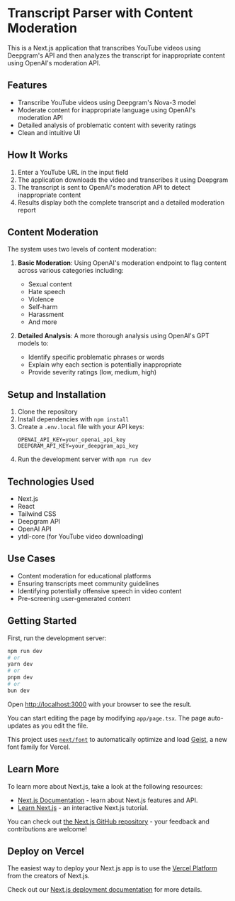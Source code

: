 # Transcript Parser with Content Moderation

This is a Next.js application that transcribes YouTube videos using Deepgram's API and then analyzes the transcript for inappropriate content using OpenAI's moderation API.

## Features

- Transcribe YouTube videos using Deepgram's Nova-3 model
- Moderate content for inappropriate language using OpenAI's moderation API
- Detailed analysis of problematic content with severity ratings
- Clean and intuitive UI

## How It Works

1. Enter a YouTube URL in the input field
2. The application downloads the video and transcribes it using Deepgram
3. The transcript is sent to OpenAI's moderation API to detect inappropriate content
4. Results display both the complete transcript and a detailed moderation report

## Content Moderation

The system uses two levels of content moderation:

1. **Basic Moderation**: Using OpenAI's moderation endpoint to flag content across various categories including:
   - Sexual content
   - Hate speech
   - Violence
   - Self-harm
   - Harassment
   - And more

2. **Detailed Analysis**: A more thorough analysis using OpenAI's GPT models to:
   - Identify specific problematic phrases or words
   - Explain why each section is potentially inappropriate
   - Provide severity ratings (low, medium, high)

## Setup and Installation

1. Clone the repository
2. Install dependencies with `npm install`
3. Create a `.env.local` file with your API keys:
   ```
   OPENAI_API_KEY=your_openai_api_key
   DEEPGRAM_API_KEY=your_deepgram_api_key
   ```
4. Run the development server with `npm run dev`

## Technologies Used

- Next.js
- React
- Tailwind CSS
- Deepgram API
- OpenAI API
- ytdl-core (for YouTube video downloading)

## Use Cases

- Content moderation for educational platforms
- Ensuring transcripts meet community guidelines
- Identifying potentially offensive speech in video content
- Pre-screening user-generated content

## Getting Started

First, run the development server:

```bash
npm run dev
# or
yarn dev
# or
pnpm dev
# or
bun dev
```

Open [http://localhost:3000](http://localhost:3000) with your browser to see the result.

You can start editing the page by modifying `app/page.tsx`. The page auto-updates as you edit the file.

This project uses [`next/font`](https://nextjs.org/docs/app/building-your-application/optimizing/fonts) to automatically optimize and load [Geist](https://vercel.com/font), a new font family for Vercel.

## Learn More

To learn more about Next.js, take a look at the following resources:

- [Next.js Documentation](https://nextjs.org/docs) - learn about Next.js features and API.
- [Learn Next.js](https://nextjs.org/learn) - an interactive Next.js tutorial.

You can check out [the Next.js GitHub repository](https://github.com/vercel/next.js) - your feedback and contributions are welcome!

## Deploy on Vercel

The easiest way to deploy your Next.js app is to use the [Vercel Platform](https://vercel.com/new?utm_medium=default-template&filter=next.js&utm_source=create-next-app&utm_campaign=create-next-app-readme) from the creators of Next.js.

Check out our [Next.js deployment documentation](https://nextjs.org/docs/app/building-your-application/deploying) for more details.
